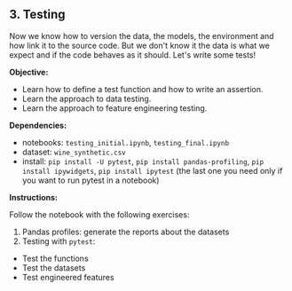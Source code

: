 ## 3. Testing

Now we know how to version the data, the models, the environment and how link it to the source code. But we don't know it the data is what we expect and if the code behaves as it should. Let's write some tests!

**Objective:**

- Learn how to define a test function and how to write an assertion.
- Learn the approach to data testing.
- Learn the approach to feature engineering testing.

**Dependencies:**

- notebooks: `testing_initial.ipynb`, `testing_final.ipynb`
- dataset: `wine_synthetic.csv`
- install: `pip install -U pytest`, `pip install pandas-profiling`, `pip install ipywidgets`, `pip install ipytest` (the last one you need only if you want to run pytest in a notebook)

**Instructions:**

Follow the notebook with the following exercises:

1. Pandas profiles: generate the reports about the datasets
2. Testing with `pytest`:
  - Test the functions
  - Test the datasets
  - Test engineered features
